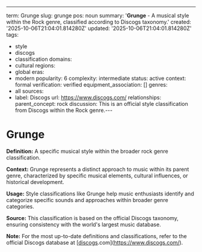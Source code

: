 ---
term: Grunge
slug: grunge
pos: noun
summary: '**Grunge** - A musical style within the Rock genre, classified according
  to Discogs taxonomy.'
created: '2025-10-06T21:04:01.814280Z'
updated: '2025-10-06T21:04:01.814280Z'
tags:
- style
- discogs
- classification
domains:
- cultural
regions:
- global
eras:
- modern
popularity: 6
complexity: intermediate
status: active
context: formal
verification: verified
equipment_association: []
genres:
- all
sources:
- label: Discogs
  url: https://www.discogs.com/
relationships:
  parent_concept: rock
discussion: This is an official style classification from Discogs within the Rock
  genre.---

# Grunge

**Definition:** A specific musical style within the broader rock genre classification.

**Context:** Grunge represents a distinct approach to music within its parent genre, characterized by specific musical elements, cultural influences, or historical development.

**Usage:** Style classifications like Grunge help music enthusiasts identify and categorize specific sounds and approaches within broader genre categories.

**Source:** This classification is based on the official Discogs taxonomy, ensuring consistency with the world's largest music database.

**Note:** For the most up-to-date definitions and classifications, refer to the official Discogs database at [[discogs](../d/discogs.md).com](https://www.discogs.com/).
